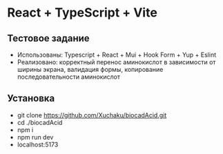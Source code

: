 # React + TypeScript + Vite

## Тестовое задание

-  Использованы: Typescript + React + Mui + Hook Form + Yup + Eslint
-  Реализовано: корректный перенос аминокислот в зависимости от ширины экрана, валидация формы, копирование последовательности аминокислот

## Установка

-  git clone https://github.com/Xuchaku/biocadAcid.git
-  cd ./biocadAcid
-  npm i
-  npm run dev
-  localhost:5173
